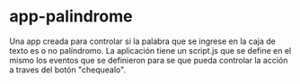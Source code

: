 # app-palindrome
Una app creada para controlar si la palabra que se ingrese en la caja de texto es o no palíndromo. 
La aplicación tiene un script.js que se define en el mismo los eventos que se definieron para se que pueda controlar la acción a traves del botón "chequealo".
